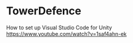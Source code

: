 # TowerDefence

How to set up Visual Studio Code for Unity https://www.youtube.com/watch?v=1saf4ahn-ek
